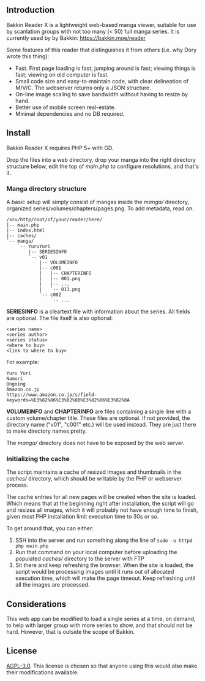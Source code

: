 ## Introduction

Bakkin Reader X is a lightweight web-based manga viewer, suitable for use by
scanlation groups with not too many (< 50) full manga series. It is currently
used by by Bakkin: https://bakkin.moe/reader

Some features of this reader that distinguishes it from others (i.e. why Dory
wrote this thing):

* Fast. First page loading is fast; jumping around is fast;
viewing things is fast; viewing on old computer is fast.
* Small code size and easy-to-maintain code, with clear delineation of M/V/C.
The webserver returns only a JSON structure.
* On-line image scaling to save bandwidth without having to resize by hand.
* Better use of mobile screen real-estate.
* Minimal dependencies and no DB required.

## Install

Bakkin Reader X requires PHP 5+ with GD.

Drop the files into a web directory, drop your manga into the right directory
structure below, edit the top of *main.php* to configure resolutions, and
that's it.

### Manga directory structure

A basic setup will simply consist of mangas inside the *manga/* directory,
organized series/volumes/chapters/pages.png. To add metadata, read on.

    /srv/http/root/of/your/reader/here/
    |-- main.php
    |-- index.html
    |-- caches/
    `-- manga/
        `-- YuruYuri
            |-- SERIESINFO
            `-- v01
                |-- VOLUMEINFO
                |-- c001
                |   |-- CHAPTERINFO
                |   |-- 001.png
                |   |-- ...
                |   `-- 013.png
                `-- c002
                    `-- ...
**SERIESINFO** is a cleartext file with information about the series.
All fields are optional. The file itself is also optional:

    <series name>
    <series author>
    <series status>
    <where to buy>
    <link to where to buy>

For example:

    Yuru Yuri
    Namori
    Ongoing
    Amazon.co.jp
    https://www.amazon.co.jp/s/field-keywords=%E3%82%86%E3%82%8B%E3%82%86%E3%82%8A

**VOLUMEINFO** and **CHAPTERINFO** are files containing a single line with a
custom volume/chapter title. These files are optional. If not provided, the
directory name ("v01", "c001" etc.) will be used instead. They are just there
to make directory names pretty.

The *manga/* directory does not have to be exposed by the web server.

### Initializing the cache

The script maintains a cache of resized images and thumbnails in the *caches/*
directory, which should be writable by the PHP or webserver process.

The cache entries for all new pages will be created when the site is loaded.
Which means that at the beginning right after installation, the script will
go and resizes all images, which it will probably not have enough time to
finish, given most PHP installation limit execution time to 30s or so.

To get around that, you can either:

1. SSH into the server and run something along the line of
    `sudo -u httpd php main.php`
2. Run that command on your local computer before uploading the populated
*caches/* directory to the server with FTP
3. Sit there and keep refreshing the browser. When the site is loaded, the
script would be processing images until it runs out of allocated execution
time, which will make the page timeout. Keep refreshing until all the images
are processed.

## Considerations

This web app can be modified to load a single series at a time, on demand,
to help with larger group with more series to show, and that should not be
hard. However, that is outside the scope of Bakkin.

## License

[AGPL-3.0](https://www.gnu.org/licenses/agpl-3.0.en.html). This license is
chosen so that anyone using this would also make their modifications available.
